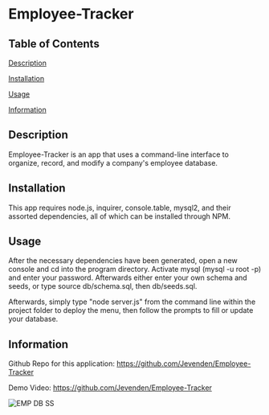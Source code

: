# Employee-Tracker

## Table of Contents

[Description](#description)

[Installation](#installation)

[Usage](#usage)

[Information](#information)

## Description

Employee-Tracker is an app that uses a command-line interface to organize, record, and modify a company's employee database.

## Installation

This app requires node.js, inquirer, console.table, mysql2, and their assorted dependencies, all of which can be installed through NPM.

## Usage

After the necessary dependencies have been generated, open a new console and cd into the program directory. Activate mysql (mysql -u root -p) and enter your password. Afterwards either enter your own schema and seeds, or type source db/schema.sql, then db/seeds.sql.

Afterwards, simply type "node server.js" from the command line within the project folder to deploy the menu, then follow the prompts to fill or update your database.

## Information

Github Repo for this application: https://github.com/Jevenden/Employee-Tracker

Demo Video: https://github.com/Jevenden/Employee-Tracker

![EMP DB SS](https://user-images.githubusercontent.com/102879070/182046925-3b48f788-ada7-46e0-9544-45fee52f1cf7.png)
